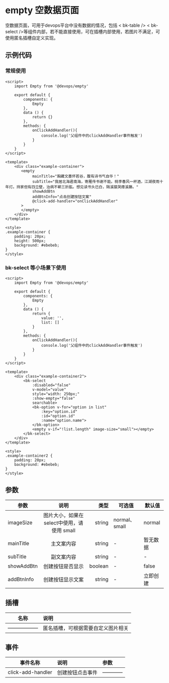 # empty 空数据页面

空数据页面，可用于devops平台中没有数据的情况，包括 < bk-table /> < bk-select />等组件内部，若不能直接使用，可在插槽内部使用，若图片不满足，可使用匿名插槽自定义实现。

## 示例代码

### 常规使用


<script>
    import Empty from '@devops/empty'

    export default {
        components: {
            Empty
        },
        data () {
            return {}
        },
        methods: {
            onClickAddHandler(){
                console.log('父组件中的clickAddHandler事件触发')
            }
        }
    }
</script>

<template>
    <div class="example-container">
       <empty 
            mainTitle="胸藏文墨怀若谷，腹有诗书气自华！" 
            subTitle="我居北海君南海，寄雁传书谢不能。桃李春风一杯酒，江湖夜雨十年灯。持家但有四立壁，治病不蕲三折肱。想见读书头已白，隔溪猿哭瘴溪藤。" 
            showAddBtn
            addBtnInfo="点击创建按钮文案"
            @click-add-handler="onClickAddHandler"
       >
       </empty>
    </div>
</template>

<style>
.example-container {
    padding: 20px;
    height: 500px;
    background: #ebebeb;
}
</style>

```vue
<script>
    import Empty from '@devops/empty'

    export default {
        components: {
            Empty
        },
        data () {
            return {}
        },
        methods: {
            onClickAddHandler(){
                console.log('父组件中的clickAddHandler事件触发')
            }
        }
    }
</script>

<template>
    <div class="example-container">
       <empty 
            mainTitle="胸藏文墨怀若谷，腹有诗书气自华！" 
            subTitle="我居北海君南海，寄雁传书谢不能。桃李春风一杯酒，江湖夜雨十年灯。持家但有四立壁，治病不蕲三折肱。想见读书头已白，隔溪猿哭瘴溪藤。" 
            showAddBtn
            addBtnInfo="点击创建按钮文案"
            @click-add-handler="onClickAddHandler"
       >
       </empty>
    </div>
</template>

<style>
.example-container {
    padding: 20px;
    height: 500px;
    background: #ebebeb;
}
</style>
```

### bk-select 等小场景下使用

<script>
    import Empty from '@devops/empty'

    export default {
        components: {
            Empty
        },
        data () {
            return {
                value: '',
                list: []
            }
        },
        methods: {
            onClickAddHandler(){
                console.log('父组件中的clickAddHandler事件触发')
            }
        }
    }
</script>

<template>
    <div class="example-container2">
        <bk-select
            :disabled="false"
            v-model="value"
            style="width: 250px;"
            :show-empty="false"
            searchable>
            <bk-option v-for="option in list"
                :key="option.id"
                :id="option.id"
                :name="option.name">
            </bk-option>
            <empty v-if="!list.length" image-size="small"></empty>
        </bk-select>
    </div>
</template>

<style>
.example-container2 {
    padding: 20px;
    background: #ebebeb;
}
</style>

```vue
<script>
    import Empty from '@devops/empty'

    export default {
        components: {
            Empty
        },
        data () {
            return {
                value: '',
                list: []
            }
        },
        methods: {
            onClickAddHandler(){
                console.log('父组件中的clickAddHandler事件触发')
            }
        }
    }
</script>

<template>
    <div class="example-container2">
        <bk-select
            :disabled="false"
            v-model="value"
            style="width: 250px;"
            :show-empty="false"
            searchable>
            <bk-option v-for="option in list"
                :key="option.id"
                :id="option.id"
                :name="option.name">
            </bk-option>
            <empty v-if="!list.length" image-size="small"></empty>
        </bk-select>
    </div>
</template>

<style>
.example-container2 {
    padding: 20px;
    background: #ebebeb;
}
</style>

```

## 参数

| 参数        |        说明                                  |          类型 | 可选值         | 默认值        |
| --------    | :----------------------------------------:  | ------------: | -------------- | ------------ |
| imageSize   |  图片大小，如果在 select中使用，请使用 small  |    string     | normal、small  | normal       |
| mainTitle   |   主文案内容                                 |    string     | -              | 暂无数据      |
| subTitle    |   副文案内容                                 |    string     | -              | -            |
| showAddBtn  |   创建按钮是否显示                           |    boolean     | -              | false        |
| addBtnInfo  |   创建按钮显示文案                           |    string      | -              | 立即创建      |

## 插槽

| 名称    |              说明                  |
| ------- | :--------------------------------  |
| ——————  | 匿名插槽，可根据需要自定义图片相关	 |

## 事件

|      事件名称      |        说明     |  参数 |
| ----------------- | :-------------  | :---- |
| click-add-handler | 创建按钮点击事件  | ———— |

